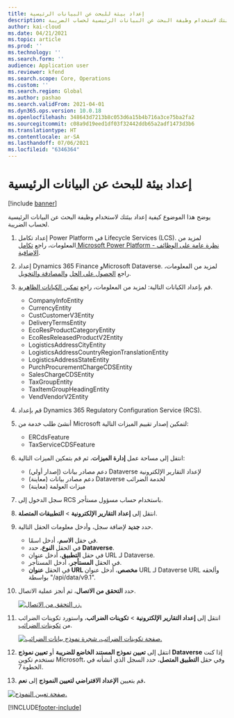 ```yaml
---
title: إعداد بيئة للبحث عن البيانات الرئيسية
description: يوضح هذا الموضوع كيفية إعداد بيئتك لاستخدام وظيفة البحث عن البيانات الرئيسية لحساب الضريبة.
author: kai-cloud
ms.date: 04/21/2021
ms.topic: article
ms.prod: ''
ms.technology: ''
ms.search.form: ''
audience: Application user
ms.reviewer: kfend
ms.search.scope: Core, Operations
ms.custom: ''
ms.search.region: Global
ms.author: pashao
ms.search.validFrom: 2021-04-01
ms.dyn365.ops.version: 10.0.18
ms.openlocfilehash: 348643d7213b8c053d6a15b4b716a3ce75ba2fa2
ms.sourcegitcommit: c08a9d19eed1df03f32442ddb65a2adf1473d3b6
ms.translationtype: HT
ms.contentlocale: ar-SA
ms.lasthandoff: 07/06/2021
ms.locfileid: "6346364"
---
```

# <a name="set-up-an-environment-for-master-data-lookup"></a>إعداد بيئة للبحث عن البيانات الرئيسية

[!include [banner](../includes/banner.md)]

يوضح هذا الموضوع كيفية إعداد بيئتك لاستخدام وظيفة البحث عن البيانات الرئيسية لحساب الضريبة.

1. إعداد تكامل Power Platform في Lifecycle Services (LCS). لمزيد من المعلومات، راجع [تكامل Microsoft Power Platform - نظرة عامة على الوظائف الإضافية](../../fin-ops-core/dev-itpro/power-platform/add-ins-overview.md).
2. إعداد Dynamics 365 Finance وMicrosoft Dataverse. لمزيد من المعلومات، راجع [الحصول على الحل](../../fin-ops-core/dev-itpro/power-platform/admin-reference.md#getting-the-solution) و[المصادقة والتخويل](../../fin-ops-core/dev-itpro/power-platform/admin-reference.md#authentication-and-authorization).
3. قم بإعداد الكيانات التالية: لمزيد من المعلومات، راجع [تمكين الكيانات الظاهرية](../../fin-ops-core/dev-itpro/power-platform/admin-reference.md#enabling-virtual-entities).
      - CompanyInfoEntity
      - CurrencyEntity
      - CustCustomerV3Entity
      - DeliveryTermsEntity
      - EcoResProductCategoryEntity
      - EcoResReleasedProductV2Entity
      - LogisticsAddressCityEntity
      - LogisticsAddressCountryRegionTranslationEntity
      - LogisticsAddressStateEntity
      - PurchProcurementChargeCDSEntity
      - SalesChargeCDSEntity
      - TaxGroupEntity
      - TaxItemGroupHeadingEntity
      - VendVendorV2Entity
4. قم بإعداد Dynamics 365 Regulatory Configuration Service (RCS). 
5. أنشئ طلب خدمة من Microsoft لتمكين إصدار تقييم الميزات التالية:

      - ERCdsFeature
      - TaxServiceCDSFeature

6. انتقل إلى مساحة عمل **إدارة الميزات**، ثم قم بتمكين الميزات التالية:

      - (إصدار أولي) دعم مصادر بيانات Dataverse لإعداد التقارير الإلكترونية
      - (معاينة) دعم مصادر بيانات Dataverse لخدمة الضرائب
      - (معاينة) ميزات العولمة

5. سجل الدخول إلى RCS باستخدام حساب مسؤول مستأجر.
6. انتقل إلى **إعداد التقارير الإلكترونية** > **التطبيقات المتصلة**. 
7. حدد **جديد** لإضافة سجل، وأدخل معلومات الحقل التالية. 

   - في حقل **الاسم**، أدخل اسمًا.
   - في الحقل **النوع**، حدد **Dataverse**.
   - في حقل **التطبيق**، أدخل عنوان URL لـ Dataverse.
   - في الحقل **المستأجر**، أدخل المستأجر.
   - في الحقل **عنوان URL‏‎ مخصص**، أدخل عنوان URL لـ Dataverse URL وألحقه بواسطة "/api/data/v9.1".

8. حدد **التحقق من الاتصال**، ثم أنجز عملية الاتصال. 

   [![زر التحقق من الاتصال.](./media/tax-service-setup-environment-for-mater-date-pic1.png)](./media/tax-service-setup-environment-for-mater-date-pic1.png)

9. انتقل إلى **إعداد التقارير الإلكترونية** > **تكوينات الضرائب**، واستورد تكوينات الضرائب من [تكوينات الضرائب](https://go.microsoft.com/fwlink/?linkid=2158352).

   [![صفحة تكوينات الضرائب، شجرة نموذج بيانات الضرائب.](./media/tax-service-setup-environment-for-mater-date-pic2.png)](./media/tax-service-setup-environment-for-mater-date-pic2.png)

10. انتقل إلى **تعيين نموذج المستند الخاضع للضريبة** أو **تعيين نموذج Dataverse** إذا كنت تستخدم تكوين Microsoft، وفي حقل **التطبيق المتصل**، حدد السجل الذي أنشأته في الخطوة 7.
11. قم بتعيين **الإعداد الافتراضي لتعيين النموذج** إلى **نعم.**

   [![صفحة تعيين النموذج.](./media/tax-service-setup-environment-for-mater-date-pic3.png)](./media/tax-service-setup-environment-for-mater-date-pic3.png)


[!INCLUDE[footer-include](../../includes/footer-banner.md)]
